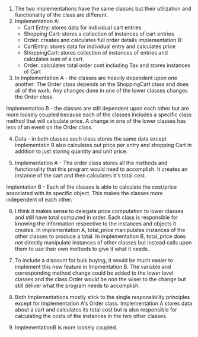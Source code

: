 1. The two implementations have the same classes but their utilization and functionality of the class are different.
2. Implementation A:
    - Cart Entry: stores data for individual cart entries
    - Shopping Cart: stores a collection of instances of cart entries
    - Order: creates and calculates full order details
  Implementation B:
    - CartEntry: stores data for individual entry and calculates price
    - ShoppingCart: stores collection of instances of entries and calculates sum of a cart.
    - Order: calculates total order cost including Tax and stores instances of Cart
3. In Implementation A - the classes are heavily dependent upon one another. The Order class depends on the ShoppingCart class and does all of the work. Any changes done in one of the lower classes changes the Order class.

Implementation B - the classes are still dependent upon each other but are more loosely coupled because each of the classes includes a specific class method that will calculate price. A change in one of the lower classes has less of an event on the Order class.

4. Data - in both classes each class stores the same data except implementatin B also calculates out price per entry and shopping Cart in addition to just storing quantity and unit price.

5. Implementation A - The order class stores all the methods and functionality that this program would need to accomplish. It creates an instance of the cart and then calculates it's total cost.

Implentation B - Each of the classes is able to calculate the cost/price associated with its specific object. This makes the classes more independent of each other.

6. I think it makes sense to delegate price computation to lower classes and still have total computed in order. Each class is responsible for knowing the information respective to the instances and objects it creates. In implementation A, total_price manipulates instances of the other classes to produce a total. In implementation B, total_price does not directly manipulate instances of other classes but instead calls upon them to use their own methods to give it what it needs.

7. To include a discount for bulk buying, it would be much easier to implement this new feature in Impmentation B. The variable and corresponding method change could be added to the lower level classes and the class Order would be non the wiser to the change but still deliver what the program needs to accomplish.

8. Both Implementations mostly stick to the single responsibility principles except for Implementation A's Order class. Implementation A stores data about a cart and calculates its total cost but is also responsible for calculating the costs of the instances in the two other classes. 

9. ImplementationB is more loosely coupled.
